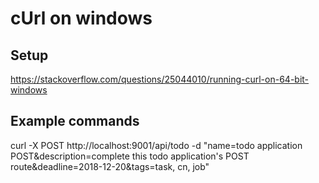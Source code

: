 # cUrl on windows
## Setup
https://stackoverflow.com/questions/25044010/running-curl-on-64-bit-windows

## Example commands
curl -X POST http://localhost:9001/api/todo -d "name=todo application POST&description=complete this todo application's POST route&deadline=2018-12-20&tags=task, cn, job"

